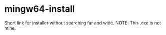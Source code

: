 # mingw64-install
Short link for installer without searching far and wide. NOTE: This .exe is not mine.
